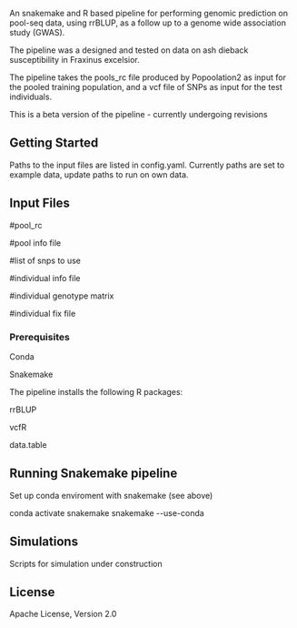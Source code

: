 An snakemake and R based pipeline for performing genomic prediction on pool-seq data, using rrBLUP, as a follow up to a genome wide association study (GWAS).

The pipeline was a designed and tested on data on ash dieback susceptibility in Fraxinus excelsior.

The pipeline takes the pools_rc file produced by Popoolation2 as input for the pooled training population, and a vcf file of SNPs as input for the test individuals. 

This is a beta version of the pipeline - currently undergoing revisions 

## Getting Started

Paths to the input files are listed in config.yaml. Currently paths are set to example data, update paths to run on own data.

## Input Files

#pool_rc

#pool info file

#list of snps to use

#individual info file

#individual genotype matrix

#individual fix file

### Prerequisites

Conda

Snakemake 

The pipeline installs the following R packages:

rrBLUP

vcfR

data.table

## Running Snakemake pipeline

Set up conda enviroment with snakemake (see above)

conda activate snakemake
snakemake --use-conda

## Simulations

Scripts for simulation under construction

## License 

Apache License, Version 2.0
